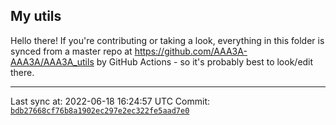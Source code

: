 ## My utils

Hello there! If you're contributing or taking a look, everything in this folder
is synced from a master repo at https://github.com/AAA3A-AAA3A/AAA3A_utils by GitHub Actions -
so it's probably best to look/edit there.

---

Last sync at: 2022-06-18 16:24:57 UTC
Commit: [`bdb27668cf76b8a1902ec297e2ec322fe5aad7e0`](https://github.com/AAA3A-AAA3A/AAA3A_utils/commit/bdb27668cf76b8a1902ec297e2ec322fe5aad7e0)
